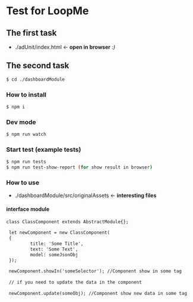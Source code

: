 # Test for LoopMe

## The first task

- ./adUnit/index.html <- **open in browser** *:)* 

## The second task

``` bash
$ cd ./dashboardModule
```

### How to install
``` bash
$ npm i

```

### Dev mode

``` bash
$ npm run watch

```


### Start test (example tests)
``` bash
$ npm run tests
$ npm run test-show-report (for show result in browser)

```

### How to use

- ./dashboardModule/src/originalAssets <- **interesting files**
#### interface module
``` html
class ClassComponent extends AbstractModule{};
 
 let newComponent = new ClassComponent(
 {
         title: 'Some Title',
         text: 'Some Text',
         model: someJsonObj
 });
 
 newComponent.showIn('someSelector'); //Component show in some tag
 
 // if you need to update the data in the component
 
 newComponent.update(someObj); //Component show new data in some tag
 
 
```

